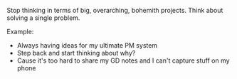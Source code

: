 Stop thinking in terms of big, overarching, bohemith projects. Think about solving a single problem.

Example:
- Always having ideas for my ultimate PM system
- Step back and start thinking about why?
- Cause it's too hard to share my GD notes and I can't capture stuff on my phone